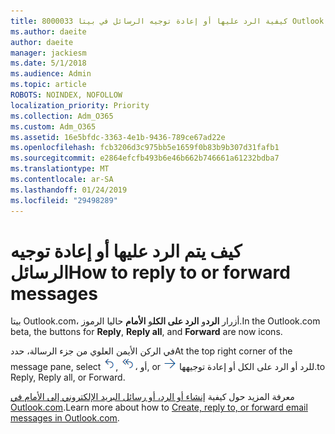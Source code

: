 ```yaml
---
title: 8000033 كيفية الرد عليها أو إعادة توجيه الرسائل في بيتا Outlook.com
ms.author: daeite
author: daeite
manager: jackiesm
ms.date: 5/1/2018
ms.audience: Admin
ms.topic: article
ROBOTS: NOINDEX, NOFOLLOW
localization_priority: Priority
ms.collection: Adm_O365
ms.custom: Adm_O365
ms.assetid: 16e5bfdc-3363-4e1b-9436-789ce67ad22e
ms.openlocfilehash: fcb3206d3c975bb5e1659f0b83b9b307d31fafb1
ms.sourcegitcommit: e2864efcfb493b6e46b662b746661a61232bdba7
ms.translationtype: MT
ms.contentlocale: ar-SA
ms.lasthandoff: 01/24/2019
ms.locfileid: "29498289"
---
```

# <a name="how-to-reply-to-or-forward-messages"></a><span data-ttu-id="7fd3a-102">كيف يتم الرد عليها أو إعادة توجيه الرسائل</span><span class="sxs-lookup"><span data-stu-id="7fd3a-102">How to reply to or forward messages</span></span>

<span data-ttu-id="7fd3a-103">بيتا Outlook.com، أزرار **الرد**و **الرد على الكل**و **الأمام** حاليا الرموز.</span><span class="sxs-lookup"><span data-stu-id="7fd3a-103">In the Outlook.com beta, the buttons for **Reply**, **Reply all**, and **Forward** are now icons.</span></span> 
  
<span data-ttu-id="7fd3a-104">في الركن الأيمن العلوي من جزء الرسالة، حدد</span><span class="sxs-lookup"><span data-stu-id="7fd3a-104">At the top right corner of the message pane, select</span></span> ![رد](media/08ad5200-369a-4a2f-bef5-ebdcbef5545f.png)<span data-ttu-id="7fd3a-106">,</span><span class="sxs-lookup"><span data-stu-id="7fd3a-106"></span></span> ![رد على الكل](media/be5f41a1-dbea-471f-ba5d-7be4256922d2.png)<span data-ttu-id="7fd3a-108">، أو</span><span class="sxs-lookup"><span data-stu-id="7fd3a-108">, or</span></span> ![إعادة توجيه](media/29fd06ec-1642-40d1-8faa-ec437ef156fc.png) <span data-ttu-id="7fd3a-110">للرد أو الرد على الكل أو إعادة توجيهها.</span><span class="sxs-lookup"><span data-stu-id="7fd3a-110">to Reply, Reply all, or Forward.</span></span> 
  
<span data-ttu-id="7fd3a-111">معرفة المزيد حول كيفية [إنشاء أو الرد، أو رسائل البريد الإلكتروني إلى الأمام في Outlook.com](https://go.microsoft.com/fwlink/p/?linkid=873141).</span><span class="sxs-lookup"><span data-stu-id="7fd3a-111">Learn more about how to [Create, reply to, or forward email messages in Outlook.com](https://go.microsoft.com/fwlink/p/?linkid=873141).</span></span>
  

